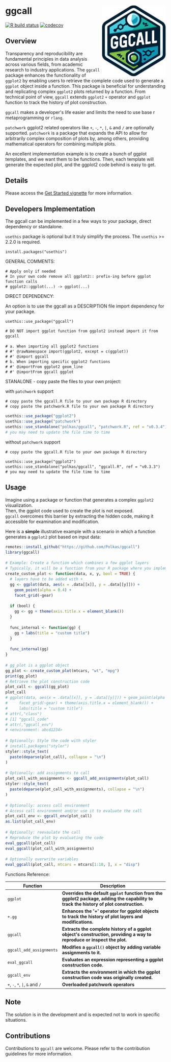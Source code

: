 # ggcall <a href='https://github.com/polkas/ggcall'><img src='man/figures/ggcall_logo.png' align="right" width="200px" /></a>
[![R build status](https://github.com/polkas/ggcall/workflows/R-CMD-check/badge.svg)](https://github.com/polkas/ggcall/actions)
[![codecov](https://codecov.io/gh/Polkas/ggcall/branch/main/graph/badge.svg)](https://app.codecov.io/gh/Polkas/ggcall)

## Overview

Transparency and reproducibility are fundamental principles in data analysis across various fields, from academic
research to industry applications. The `ggcall` package enhances the functionality of `ggplot2` by enabling users to retrieve the complete code used to generate a `ggplot` object inside a function. This package is beneficial for understanding and replicating complex `ggplot2` plots returned by a function. From technical point of view, `ggcall` extends `ggplot2` `+` operator and `ggplot` function to track the history of plot construction.

`ggcall` makes a developer's life easier and limits the need to use base r metaprogramming or `rlang`.

`patchwork` ggplot2 related operators like `+`, `-`, `*`, `|`, `&` and `/` are optionally supported. 
`patchwork` is a package that expands the API to allow for arbitrarily complex composition of plots by, 
among others, providing mathematical operators for combining multiple plots.

An excellent implementation example is to create a bunch of ggplot templates, and we want them to be functions.
Then, each template will generate the expected plot, and the ggplot2 code behind is easy to get.

## Details

Please access the [Get Started vignette](https://polkas.github.io/ggcall/articles/ggcall.html) for more information.


## Developers Implementation

The ggcall can be implemented in a few ways to your package, direct dependency or standalone.


`usethis` package is optional but it truly simplify the process.
The `usethis` >= 2.2.0 is required.

```
install.packages("usethis")
```

GENERAL COMMENTS:

```
# Apply only if needed
# In your own code remove all ggplot2:: prefix-ing before ggplot function calls
# ggplot2::ggplot(...) -> ggplot(...)
```

DIRECT DEPENDENCY:

An option is to use the ggcall as a DESCRIPTION file import dependency for your package.

```
usethis::use_package("ggcall")
```

```
# DO NOT import ggplot function from ggplot2 instead import it from ggcall

# a. When importing all ggplot2 functions
# #' @rawNamespace import(ggplot2, except = c(ggplot))
# #' @import ggcall
# b. When importing specific ggplot2 functions
# #' @importFrom ggplot2 geom_line
# #' @importFrom ggcall ggplot
```

STANALONE - copy paste the files to your own project:

with `patchwork` support

```
# copy paste the ggcall.R file to your own package R directory
# copy paste the patchwork.R file to your own package R directory
```

```r
usethis::use_package("ggplot2")
usethis::use_package("patchwork")
usethis::use_standalone("polkas/ggcall", "patchwork.R", ref = "v0.3.4")
# you may need to update the file time to time
```

without `patchwork` support

```
# copy paste the ggcall.R file to your own package R directory
```

```
usethis::use_package("ggplot2")
usethis::use_standalone("polkas/ggcall", "ggcall.R", ref = "v0.3.3")
# you may need to update the file time to time
```

## Usage

Imagine using a package or function that generates a complex `ggplot2` visualization.  
Then, the ggplot code used to create the plot is not exposed.  
`ggcall` overcomes this barrier by extracting the hidden code, making it accessible for examination and modification. 

Here is a **simple** illustrative example with a scenario in which a function generates a `ggplot2` plot based on input data:

```r
remotes::install_github("https://github.com/Polkas/ggcall")
library(ggcall)

# Example: Create a function which combines a few ggplot layers
# Typically, it will be a function from your R package where you implemented ggcall
create_custom_plot <- function(data, x, y, bool = TRUE) {
  # layers have to be added with +
  gg <- ggplot(data, aes(x = .data[[x]], y = .data[[y]])) +
    geom_point(alpha = 0.4) +
    facet_grid(~gear)
    
  if (bool) {
    gg <- gg + theme(axis.title.x = element_blank())
  }

  func_internal <- function(gg) {
    gg + labs(title = "custom title")
  }

  func_internal(gg)
}

# gg_plot is a ggplot object
gg_plot <- create_custom_plot(mtcars, "wt", "mpg")
print(gg_plot)
# Retrieve the plot construction code
plot_call <- ggcall(gg_plot)
plot_call
# ggplot(data, aes(x = .data[[x]], y = .data[[y]])) + geom_point(alpha = 0.4) + 
#     facet_grid(~gear) + theme(axis.title.x = element_blank()) + 
#     labs(title = "custom title")
# attr(,"class")
# [1] "ggcall_code"
# attr(,"ggcall_env")
# <environment: abcd1234>

# Optionally: Style the code with styler
# install.packages("styler")
styler::style_text(
  paste(deparse(plot_call), collapse = "\n")
)

# Optionally: add assignments to call
plot_call_with_assignments <- ggcall_add_assignments(plot_call)
styler::style_text(
  paste(deparse(plot_call_with_assignments), collapse = "\n")
)

# Optionally: access call environment
# Access call environment and/or use it to evaluate the call
plot_call_env <- ggcall_env(plot_call)
as.list(plot_call_env)

# Optionally: reevaulate the call
# Reproduce the plot by evaluating the code
eval_ggcall(plot_call)
eval_ggcall(plot_call_with_assignments)

# Optionally overwrite variables
eval_ggcall(plot_call, mtcars = mtcars[1:10, ], x = "disp")
```

Functions Reference:

| Function                | Description                                                                         |
|-------------------------|-------------------------------------------------------------------------------------|
| `ggplot`                | **Overrides the default `ggplot` function from the ggplot2 package, adding the capability to track the history of plot construction.**|
| `+.gg`                  | **Enhances the '+' operator for ggplot objects to track the history of plot layers and modifications.** |
| `ggcall`                | **Extracts the complete history of a ggplot object's construction, providing a way to reproduce or inspect the plot.**|
| `ggcall_add_assignments`| **Modifies a `ggcall()` object by adding variable assignments to it.**|
| `eval_ggcall`           | **Evaluates an expression representing a ggplot construction code.**|
| `ggcall_env`            | **Extracts the environment in which the ggplot construction code was originally created.**|
|`+`, `-`, `*`, `\|`, `&` and `/` | **Overloaded patchwork operators**|


## Note

The solution is in the development and is expected not to work in specific situations.

## Contributions

Contributions to `ggcall` are welcome. Please refer to the contribution guidelines for more information.
